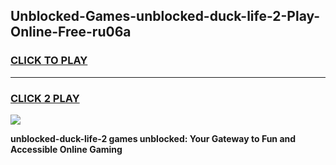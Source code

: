 
## Unblocked-Games-unblocked-duck-life-2-Play-Online-Free-ru06a
<h3>
<a href="https://premium76.site?title=unblocked-duck-life-2&ref=26A">CLICK TO PLAY</a></h3>
<hr>

<h3>
<a href="https://premium76.site?title=unblocked-duck-life-2&ref=26A">CLICK 2 PLAY</a>
  
</h3>

<a href="https://premium76.site?title=unblocked-duck-life-2&ref=26A"><img src="https://clearcache.store/games.png"></a>


**unblocked-duck-life-2 games unblocked: Your Gateway to Fun and Accessible Online Gaming**
